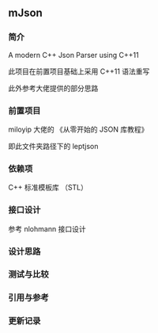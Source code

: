 ## mJson

### 简介

A modern C++ Json Parser using C++11

此项目在前置项目基础上采用 C++11 语法重写

此外参考大佬提供的部分思路

### 前置项目

miloyip 大佬的 《从零开始的 JSON 库教程》

即此文件夹路径下的 leptjson

### 依赖项

C++ 标准模板库 （STL）

### 接口设计

参考 nlohmann 接口设计

### 设计思路

### 测试与比较

### 引用与参考

### 更新记录
